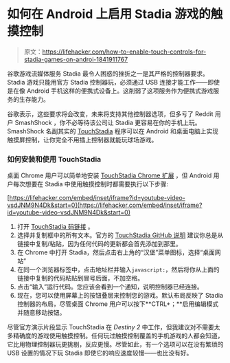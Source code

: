 # 如何在 Android 上启用 Stadia 游戏的触摸控制

> 原文：<https://lifehacker.com/how-to-enable-touch-controls-for-stadia-games-on-androi-1841911767>

谷歌游戏流媒体服务 Stadia 最令人困惑的挫折之一是其严格的控制器要求。Stadia 游戏只能用官方 Stadia 控制器玩，必须通过 USB 连接才能工作——即使是在像 Android 手机这样的便携式设备上。这削弱了这项服务作为便携式游戏服务的生存能力。



谷歌表示，这些要求将会改变，未来将支持其他控制器选项，但多亏了 Reddit 用户 SmashShock ，你不必等待该公司让 Stadia 更容易在你的手机上玩。SmashShock 名副其实的 [TouchStadia](https://github.com/ihatecsv/TouchStadia) 程序可以在 Android 和桌面电脑上实现触摸屏控制，让你完全不用插上控制器就能玩球场游戏。

### 如何安装和使用 TouchStadia

桌面 Chrome 用户可以简单地安装 [TouchStadia Chrome 扩展](https://chrome.google.com/webstore/detail/touchstadia/kdkboloommjpbahkdlhengbghlhcejaj) ，但 Android 用户每次想要在 Stadia 中使用触摸控制时都需要执行以下步骤:

 [https://lifehacker.com/embed/inset/iframe?id=youtube-video-vsdJNM9N4Dk&start=0](https://lifehacker.com/embed/inset/iframe?id=youtube-video-vsdJNM9N4Dk&start=0) 

1.  打开 [TouchStadia 码链接](https://drakeluce.com/projects/TouchStadia/) 。
2.  选择并复制框中的所有文本。官方的 [TouchStadia GitHub 说明](https://github.com/ihatecsv/TouchStadia) 建议你总是从链接中复制/粘贴，因为任何代码的更新都会首先添加到那里。
3.  在 Chrome 中打开 Stadia，然后点击右上角的“汉堡”菜单图标，选择“桌面网站”
4.  在同一个浏览器标签中，点击地址栏并输入`javascript:`，然后将你从上面的链接中复制的代码粘贴到冒号后面，不加空格。
5.  点击“输入”运行代码。您应该会看到一个通知，说明控制器已经连接。
6.  现在，您可以使用屏幕上的按钮叠层来控制您的游戏。默认布局反映了 Stadia 控制器的布局，尽管桌面 Chrome 用户可以按下**CTRL+；**启用编辑模式并随意移动按钮。

尽管官方演示片段显示 TouchStadia 在 *Destiny 2* 中工作，但我建议对不需要太多精确度的游戏使用触摸控制。任何玩过触摸控制覆盖的手机游戏的人都会知道，它比用物理控制器玩更挑剔，反应更慢。尽管如此，有一个选项可以在没有繁琐的 USB 设置的情况下玩 Stadia 即使它的响应速度较慢——也比没有好。